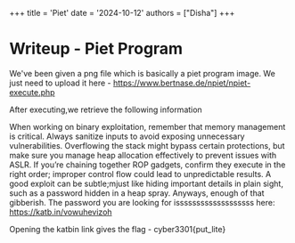 +++
title = 'Piet'
date = '2024-10-12'
authors = ["Disha"]
+++

# Writeup - Piet Program

We've been given a png file which is basically a piet program image.
We just need to upload it here - https://www.bertnase.de/npiet/npiet-execute.php

After executing,we retrieve the following information

When working on binary exploitation, remember that memory management is critical. Always sanitize inputs to avoid exposing unnecessary vulnerabilities. Overflowing the stack might bypass certain protections, but make sure you manage heap allocation effectively to prevent issues with ASLR. If you’re chaining together ROP gadgets, confirm they execute in the right order; improper control flow could lead to unpredictable results. A good exploit can be subtle;mjust like hiding important details in plain sight, such as a password hidden in a heap spray. Anyways, enough of that gibberish. The password you are looking for isssssssssssssssssss here: https://katb.in/vowuhevizoh


Opening the katbin link gives the flag - cyber3301{put_lite}